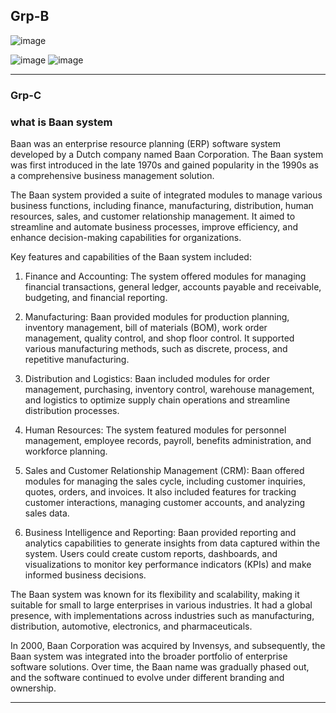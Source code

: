 ## Grp-B

![image](https://github.com/Mrjoy832/E-Commerce-8thSem/assets/77873383/5ef4a9c9-b26b-4246-b335-002b1cf8df9d)

![image](https://github.com/Mrjoy832/E-Commerce-8thSem/assets/77873383/432e80ad-97f8-42f5-9b5d-0fdefb3ab1e0)
![image](https://github.com/Mrjoy832/E-Commerce-8thSem/assets/77873383/32bb3553-f83d-4750-8175-fdf8b0461d3f)

---


### Grp-C
### what is Baan system
Baan was an enterprise resource planning (ERP) software system developed by a Dutch company named Baan Corporation. The Baan system was first introduced in the late 1970s and gained popularity in the 1990s as a comprehensive business management solution.

The Baan system provided a suite of integrated modules to manage various business functions, including finance, manufacturing, distribution, human resources, sales, and customer relationship management. It aimed to streamline and automate business processes, improve efficiency, and enhance decision-making capabilities for organizations.

Key features and capabilities of the Baan system included:

1. Finance and Accounting: The system offered modules for managing financial transactions, general ledger, accounts payable and receivable, budgeting, and financial reporting.

2. Manufacturing: Baan provided modules for production planning, inventory management, bill of materials (BOM), work order management, quality control, and shop floor control. It supported various manufacturing methods, such as discrete, process, and repetitive manufacturing.

3. Distribution and Logistics: Baan included modules for order management, purchasing, inventory control, warehouse management, and logistics to optimize supply chain operations and streamline distribution processes.

4. Human Resources: The system featured modules for personnel management, employee records, payroll, benefits administration, and workforce planning.

5. Sales and Customer Relationship Management (CRM): Baan offered modules for managing the sales cycle, including customer inquiries, quotes, orders, and invoices. It also included features for tracking customer interactions, managing customer accounts, and analyzing sales data.

6. Business Intelligence and Reporting: Baan provided reporting and analytics capabilities to generate insights from data captured within the system. Users could create custom reports, dashboards, and visualizations to monitor key performance indicators (KPIs) and make informed business decisions.

The Baan system was known for its flexibility and scalability, making it suitable for small to large enterprises in various industries. It had a global presence, with implementations across industries such as manufacturing, distribution, automotive, electronics, and pharmaceuticals.

In 2000, Baan Corporation was acquired by Invensys, and subsequently, the Baan system was integrated into the broader portfolio of enterprise software solutions. Over time, the Baan name was gradually phased out, and the software continued to evolve under different branding and ownership.

---
